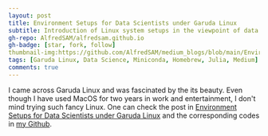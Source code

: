 ```yaml
---
layout: post
title: Environment Setups for Data Scientists under Garuda Linux
subtitle: Introduction of Linux system setups in the viewpoint of data science using the fancy Garuda Linux as example
gh-repo: AlfredSAM/alfredsam.github.io
gh-badge: [star, fork, follow]
thumbnail-img:https://github.com/AlfredSAM/medium_blogs/blob/main/Environment_Setups_Data_Science_Garuda_Linux/pic/Desktop.png
tags: [Garuda Linux, Data Science, Miniconda, Homebrew, Julia, Medium]
comments: true
---
```



I came across Garuda Linux and was fascinated by the its beauty. Even though I have used MacOS for two years in work and entertainment, I don't mind trying such fancy Linux. One can check the post in [Environment Setups for Data Scientists under Garuda Linux](https://medium.com/geekculture/environment-setups-for-data-scientists-under-garuda-linux-ed6492a2a1ab) and the corresponding codes in [my Github](https://github.com/AlfredSAM/medium_blogs/tree/main/Environment_Setups_Data_Science_Garuda_Linux).